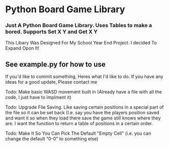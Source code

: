 # Python Board Game Library


### Just A Python Board Game Library. Uses Tables to make a bored. Supports Set X Y and Get X Y

This Libary Was Designed For My School Year End Project. I decided To Expand Opon It!

## See example.py for how to use

If you'd like to commit something, Heres what I'd like to do. If you have any ideas for a good update, Please contact me

Todo: Make basic WASD movement built in (Already have a file with all the code, I just have to implment it)

Todo: Upgrade File Saving. Like saving certain positions in a special part of the file so it can be set back (I.e. say you have the players position saved and want it so when they load there save the game still knows where they are. I want the function to return a table of positions in a certain order.

Todo: Make It So You Can Pick The Default "Empty Cell" (i.e. you can change the default "0-0" to something else)
